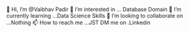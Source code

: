 👋 Hi, I’m @Vaibhav Padir
👀 I’m interested in ... Database Domain
🌱 I’m currently learning ...Data Science Skills
💞️ I’m looking to collaborate on ...Nothing
📫 How to reach me ...JST DM me on .Linkedin
